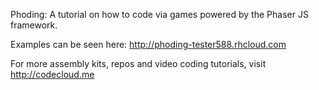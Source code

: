 Phoding: A tutorial on how to code via games powered by the Phaser JS framework.

Examples can be seen here: http://phoding-tester588.rhcloud.com

For more assembly kits, repos and video coding tutorials, visit http://codecloud.me
